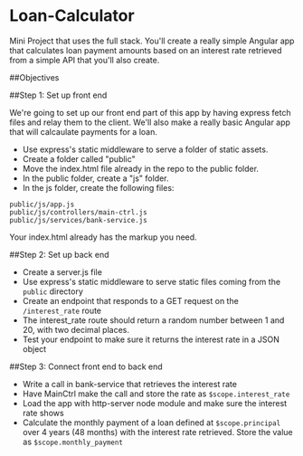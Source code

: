 Loan-Calculator
===============

Mini Project that uses the full stack. You'll create a really simple Angular app that calculates loan payment amounts based on an interest rate retrieved from a simple API that you'll also create.

##Objectives

##Step 1: Set up front end

We're going to set up our front end part of this app by having express fetch files and relay them to the client. We'll also make a really basic Angular app that will calcaulate payments for a loan.

* Use express's static middleware to serve a folder of static assets.
 * Create a folder called "public"
 * Move the index.html file already in the repo to the public folder.
 * In the public folder, create a "js" folder.
 * In the js folder, create the following files:
 
```
public/js/app.js
public/js/controllers/main-ctrl.js
public/js/services/bank-service.js
```

Your index.html already has the markup you need.

##Step 2: Set up back end

* Create a server.js file
* Use express's static middleware to serve static files coming from the `public` directory
* Create an endpoint that responds to a GET request on the `/interest_rate` route
* The interest_rate route should return a random number between 1 and 20, with two decimal places.
* Test your endpoint to make sure it returns the interest rate in a JSON object

##Step 3: Connect front end to back end

* Write a call in bank-service that retrieves the interest rate
* Have MainCtrl make the call and store the rate as `$scope.interest_rate`
* Load the app with http-server node module and make sure the interest rate shows
* Calculate the monthly payment of a loan defined at `$scope.principal` over 4 years (48 months) with the interest rate retrieved. Store the value as `$scope.monthly_payment`
